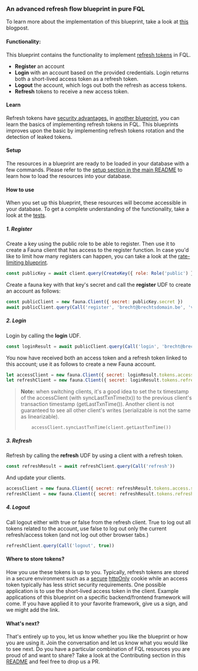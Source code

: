 ### An advanced refresh flow blueprint in pure FQL

To learn more about the implementation of this blueprint, take a look at [this](http://fauna.link/fauna-auth-blueprint2) blogpost.

#### Functionality:

This blueprint contains the functionality to implement [refresh tokens](https://auth0.com/blog/refresh-tokens-what-are-they-and-when-to-use-them/) in FQL. 

- **Register** an account
- **Login** with an account based on the provided credentials. Login returns both a short-lived access token as a refresh token. 
- **Logout** the account, which logs out both the refresh as access tokens. 
- **Refresh** tokens to receive a new access token. 

#### Learn

Refresh tokens have [security advantages,](https://stackoverflow.com/questions/3487991/why-does-oauth-v2-have-both-access-and-refresh-tokens?rq=1) in [another blueprint](https://github.com/fauna-brecht/fauna-blueprints/tree/main/official/auth/refresh-tokens-simple), you can learn the basics of implementing refresh tokens in FQL. This blueprints improves upon the basic by implementing  refresh tokens rotation and the detection of leaked tokens.

#### Setup

The resources in a blueprint are ready to be loaded in your database with a few commands. Please refer to the [setup section in the main README](https://github.com/fauna-brecht/fauna-blueprints/blob/main/README.md#set-up-a-blueprint) to learn how to load the resources into your database. 

#### How to use

When you set up this blueprint, these resources will become accessible in your database. To get a complete understanding of the functionality, take a look at the [tests](https://github.com/fauna-brecht/fauna-blueprints/tree/main/official/auth/refresh-tokens-advanced/tests). 

##### 1. Register

Create a key using the public role to be able to register. Then use it to create a Fauna client that has access to the register function. In case you'd like to limit how many registers can happen, you can take a look at the [rate-limiting blueprint](https://github.com/fauna-brecht/fauna-blueprints/tree/main/official/rate-limiting).

```javascript
const publicKey = await client.query(CreateKey({ role: Role('public') }))
```

Create a fauna key with that key's secret and call the **register** UDF to create an account as follows:

```javascript
const publicClient = new fauna.Client({ secret: publicKey.secret })
await publicClient.query(Call('register', 'brecht@brechtsdomain.be', 'verysecure'))
```

##### 2. Login

Login by calling the **login** UDF.

```javascript
const loginResult = await publicClient.query(Call('login', 'brecht@brechtsdomain.be', 'verysecure'))
```

You now have received both an access token and a refresh token linked to this account; use it as follows to create a new Fauna account. 

```javascript
let accessClient = new fauna.Client({ secret: loginResult.tokens.access.secret })
let refreshClient = new fauna.Client({ secret: loginResult.tokens.refresh.secret })
```

> **Note:**  when switching clients, it's a good idea to set the tx timestamp of the accessClient (with syncLastTxnTime(tx)) to the previous client's transaction timestamp (getLastTxnTime()). Another client is not guaranteed to see all other client's writes (serializable is not the same as linearizable). 
>
> ```    accessClient.syncLastTxnTime(client.getLastTxnTime())```

##### 3. Refresh

Refresh by calling the **refresh** UDF by using a client with a refresh token.

```javascript
const refreshResult = await refreshClient.query(Call('refresh'))
```

And update your clients. 

```javascript
accessClient = new fauna.Client({ secret: refreshResult.tokens.access.secret })
refreshClient = new fauna.Client({ secret: refreshResult.tokens.refresh.secret })
```

##### 4. Logout

Call logout either with true or false from the refresh client. True to log out all tokens related to the account, use false to log out only the current refresh/access token (and not log out other browser tabs.)

```javascript
refreshClient.query(Call('logout', true))
```

#### Where to store tokens?

How you use these tokens is up to you. Typically, refresh tokens are stored in a secure environment such as a [secure](https://owasp.org/www-community/controls/SecureCookieAttribute) [httpOnly](https://owasp.org/www-community/HttpOnly) cookie while an access token typically has less strict security requirements. One possible application is to use the short-lived access token in the client. Example applications of this blueprint on a specific backend/frontend framework will come. If you have applied it to your favorite framework, give us a sign, and we might add the link. 

#### What's next?

That's entirely up to you, let us know whether you like the blueprint or how you are using it. Join the conversation <insert forum announcement> and let us know what you would like to see next. Do you have a particular combination of FQL resources you are proud of and want to share? Take a look at the Contributing section in this [README](https://github.com/fauna-brecht/fauna-blueprints#set-up-a-blueprint) and feel free to drop us a PR. 
